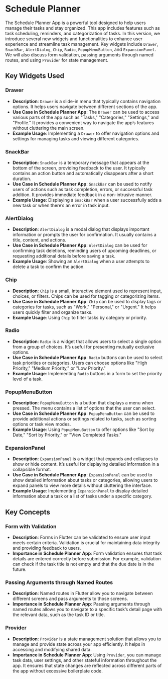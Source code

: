 # Schedule Planner

The Schedule Planner App is a powerful tool designed to help users manage their tasks and stay organized. This app includes features such as task scheduling, reminders, and categorization of tasks. In this version, we introduce several new widgets and functionalities to enhance user experience and streamline task management. Key widgets include `Drawer`, `SnackBar`, `AlertDialog`, `Chip`, `Radio`, `PopupMenuButton`, and `ExpansionPanel`. We will also discuss form validation, passing arguments through named routes, and using `Provider` for state management.

## Key Widgets Used

### Drawer
- **Description**: `Drawer` is a slide-in menu that typically contains navigation options. It helps users navigate between different sections of the app.
- **Use Case in Schedule Planner App**: The `Drawer` can be used to access various parts of the app such as "Tasks," "Categories," "Settings," and "Profile." It provides a convenient way to navigate the app’s features without cluttering the main screen.
- **Example Usage**: Implementing a `Drawer` to offer navigation options and settings for managing tasks and viewing different categories.

### SnackBar
- **Description**: `SnackBar` is a temporary message that appears at the bottom of the screen, providing feedback to the user. It typically contains an action button and automatically disappears after a short duration.
- **Use Case in Schedule Planner App**: `SnackBar` can be used to notify users of actions such as task completion, errors, or successful task addition. It provides immediate feedback in a non-intrusive manner.
- **Example Usage**: Displaying a `SnackBar` when a user successfully adds a new task or when there’s an error in task input.

### AlertDialog
- **Description**: `AlertDialog` is a modal dialog that displays important information or prompts the user for confirmation. It usually contains a title, content, and actions.
- **Use Case in Schedule Planner App**: `AlertDialog` can be used for confirming task deletions, reminding users of upcoming deadlines, or requesting additional details before saving a task.
- **Example Usage**: Showing an `AlertDialog` when a user attempts to delete a task to confirm the action.

### Chip
- **Description**: `Chip` is a small, interactive element used to represent input, choices, or filters. Chips can be used for tagging or categorizing items.
- **Use Case in Schedule Planner App**: `Chip` can be used to display tags or categories for tasks, such as "Work," "Personal," or "Urgent." It helps users quickly filter and organize tasks.
- **Example Usage**: Using `Chip` to filter tasks by category or priority.

### Radio
- **Description**: `Radio` is a widget that allows users to select a single option from a group of choices. It’s useful for presenting mutually exclusive options.
- **Use Case in Schedule Planner App**: `Radio` buttons can be used to select task priorities or categories. Users can choose options like "High Priority," "Medium Priority," or "Low Priority."
- **Example Usage**: Implementing `Radio` buttons in a form to set the priority level of a task.

### PopupMenuButton
- **Description**: `PopupMenuButton` is a button that displays a menu when pressed. The menu contains a list of options that the user can select.
- **Use Case in Schedule Planner App**: `PopupMenuButton` can be used to provide additional actions or settings related to tasks, such as sorting options or task view modes.
- **Example Usage**: Using `PopupMenuButton` to offer options like "Sort by Date," "Sort by Priority," or "View Completed Tasks."

### ExpansionPanel
- **Description**: `ExpansionPanel` is a widget that expands and collapses to show or hide content. It’s useful for displaying detailed information in a collapsible format.
- **Use Case in Schedule Planner App**: `ExpansionPanel` can be used to show detailed information about tasks or categories, allowing users to expand panels to view more details without cluttering the interface.
- **Example Usage**: Implementing `ExpansionPanel` to display detailed information about a task or a list of tasks under a specific category.

## Key Concepts

### Form with Validation
- **Description**: Forms in Flutter can be validated to ensure user input meets certain criteria. Validation is crucial for maintaining data integrity and providing feedback to users.
- **Importance in Schedule Planner App**: Form validation ensures that task details are entered correctly before submission. For example, validation can check if the task title is not empty and that the due date is in the future.


### Passing Arguments through Named Routes
- **Description**: Named routes in Flutter allow you to navigate between different screens and pass arguments to those screens.
- **Importance in Schedule Planner App**: Passing arguments through named routes allows you to navigate to a specific task’s detail page with the relevant data, such as the task ID or title.

### Provider
- **Description**: `Provider` is a state management solution that allows you to manage and provide state across your app efficiently. It helps in accessing and modifying shared data.
- **Importance in Schedule Planner App**: Using `Provider`, you can manage task data, user settings, and other stateful information throughout the app. It ensures that state changes are reflected across different parts of the app without excessive boilerplate code.
